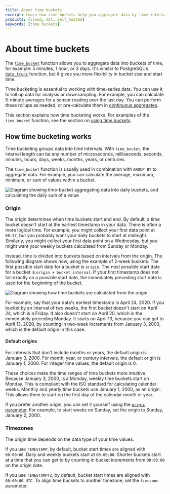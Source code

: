 ```yaml
---
title: About time buckets
excerpt: Learn how time buckets help you aggregate data by time interval
products: [cloud, mst, self_hosted]
keywords: [time buckets]
---
```


# About time buckets

The [`time_bucket`][time_bucket] function allows you to aggregate data into
buckets of time, for example: 5 minutes, 1 hour, or 3 days. It's similar to
PostgreSQL's [`date_trunc`][date_trunc] function, but it gives you more
flexibility in bucket size and start time.

Time bucketing is essential to working with time-series data. You can use it to
roll up data for analysis or downsampling. For example, you can calculate
5-minute averages for a sensor reading over the last day. You can perform these
rollups as needed, or pre-calculate them in [continuous aggregates][caggs].

This section explains how time bucketing works. For examples of the
`time_bucket` function, see the section on
[using time buckets][use-time-buckets].

## How time bucketing works

Time bucketing groups data into time intervals. With `time_bucket`, the interval
length can be any number of microseconds, milliseconds, seconds, minutes, hours,
days, weeks, months, years, or centuries.

The `time_bucket` function is usually used in combination with `GROUP BY` to
aggregate data. For example, you can calculate the average, maximum, minimum, or
sum of values within a bucket.

<img class="main-content__illustration"
    src="https://s3.amazonaws.com/assets.timescale.com/docs/images/getting-started/time-bucket.jpg"
    alt="Diagram showing time-bucket aggregating data into daily buckets, and calculating the daily sum of a value"
/>

### Origin

The origin determines when time buckets start and end. By default, a time bucket
doesn't start at the earliest timestamp in your data. There is often a more
logical time. For example, you might collect your first data point at `00:37`,
but you probably want your daily buckets to start at midnight. Similarly, you
might collect your first data point on a Wednesday, but you might want your
weekly buckets calculated from Sunday or Monday.

Instead, time is divided into buckets based on intervals from the origin. The
following diagram shows how, using the example of 2-week buckets. The first
possible start date for a bucket is `origin`. The next possible start date for a
bucket is `origin + bucket interval`. If your first timestamp does not fall
exactly on a possible start date, the immediately preceding start date is used
for the beginning of the bucket.

<img
  src="https://s3.amazonaws.com/assets.timescale.com/docs/images/time-bucket-origin.jpg"
  class="main-content__illustration"
  alt="Diagram showing how time buckets are calculated from the origin"
/>

For example, say that your data's earliest timestamp is April 24, 2020. If you
bucket by an interval of two weeks, the first bucket doesn't start on April 24,
which is a Friday. It also doesn't start on April 20, which is the immediately
preceding Monday. It starts on April 13, because you can get to April 13, 2020,
by counting in two-week increments from January 3, 2000, which is the default
origin in this case.

#### Default origins

For intervals that don't include months or years, the default origin is January
3, 2000. For month, year, or century intervals, the default origin is January 1,
2000. For integer time values, the default origin is 0.

These choices make the time ranges of time buckets more intuitive. Because
January 3, 2000, is a Monday, weekly time buckets start on Monday. This is
compliant with the ISO standard for calculating calendar weeks. Monthly and
yearly time buckets use January 1, 2000, as an origin. This allows them to start
on the first day of the calendar month or year.

If you prefer another origin, you can set it yourself using the [`origin`
parameter][origin]. For example, to start weeks on Sunday, set the origin to
Sunday, January 2, 2000.

### Timezones

The origin time depends on the data type of your time values.

If you use `TIMESTAMP`, by default, bucket start times are aligned with
`00:00:00`. Daily and weekly buckets start at `00:00:00`. Shorter buckets start
at a time that you can get to by counting in bucket increments from `00:00:00`
on the origin date.

If you use `TIMESTAMPTZ`, by default, bucket start times are aligned with
`00:00:00 UTC`. To align time buckets to another timezone, set the `timezone`
parameter.

[caggs]: /use-timescale/:currentVersion:/continuous-aggregates/
[date_trunc]: https://www.postgresql.org/docs/current/functions-datetime.html#FUNCTIONS-DATETIME-TRUNC
[origin]: /api/:currentVersion:/hyperfunctions/time_bucket/#optional-arguments-for-interval-time-inputs
[time_bucket]: /api/:currentVersion:/hyperfunctions/time_bucket/
[use-time-buckets]: /use-timescale/:currentVersion:/time-buckets/use-time-buckets/
